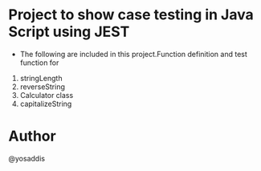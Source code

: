 # Project to show case testing in Java Script using JEST
- The following are included in this project.Function definition and test function for
1. stringLength
2. reverseString
3. Calculator class
4. capitalizeString

# Author 
@yosaddis